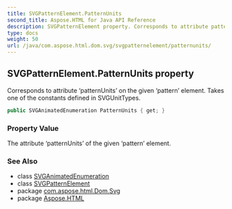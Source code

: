 ```yaml
---
title: SVGPatternElement.PatternUnits
second_title: Aspose.HTML for Java API Reference
description: SVGPatternElement property. Corresponds to attribute patternUnits on the given pattern element. Takes one of the constants defined in SVGUnitTypes
type: docs
weight: 50
url: /java/com.aspose.html.dom.svg/svgpatternelement/patternunits/
---
```

## SVGPatternElement.PatternUnits property

Corresponds to attribute ‘patternUnits’ on the given ‘pattern’ element. Takes one of the constants defined in SVGUnitTypes.

```java
public SVGAnimatedEnumeration PatternUnits { get; }
```

### Property Value

The attribute ‘patternUnits’ of the given ‘pattern’ element.

### See Also

* class [SVGAnimatedEnumeration](../../../com.aspose.html.dom.svg.datatypes/svganimatedenumeration/)
* class [SVGPatternElement](../)
* package [com.aspose.html.Dom.Svg](../../svgpatternelement/)
* package [Aspose.HTML](../../../)
